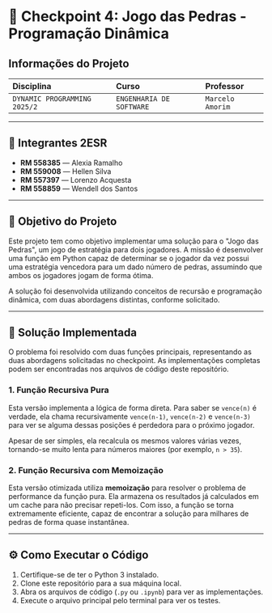 # 👑 Checkpoint 4: Jogo das Pedras - Programação Dinâmica

## Informações do Projeto

| Disciplina | Curso | Professor |
| :--- | :--- | :--- |
| `DYNAMIC PROGRAMMING 2025/2` | `ENGENHARIA DE SOFTWARE` | `Marcelo Amorim` |

---

## 👥 Integrantes 2ESR

- **RM 558385** — Alexia Ramalho
- **RM 559008** — Hellen Silva
- **RM 557397** — Lorenzo Acquesta
- **RM 558859** — Wendell dos Santos

---

## 🎯 Objetivo do Projeto

Este projeto tem como objetivo implementar uma solução para o "Jogo das Pedras", um jogo de estratégia para dois jogadores. A missão é desenvolver uma função em Python capaz de determinar se o jogador da vez possui uma estratégia vencedora para um dado número de pedras, assumindo que ambos os jogadores jogam de forma ótima.

A solução foi desenvolvida utilizando conceitos de recursão e programação dinâmica, com duas abordagens distintas, conforme solicitado.

---

## 🚀 Solução Implementada

O problema foi resolvido com duas funções principais, representando as duas abordagens solicitadas no checkpoint. As implementações completas podem ser encontradas nos arquivos de código deste repositório.

### 1. Função Recursiva Pura

Esta versão implementa a lógica de forma direta. Para saber se `vence(n)` é verdade, ela chama recursivamente `vence(n-1)`, `vence(n-2)` e `vence(n-3)` para ver se alguma dessas posições é perdedora para o próximo jogador.

Apesar de ser simples, ela recalcula os mesmos valores várias vezes, tornando-se muito lenta para números maiores (por exemplo, `n > 35`).

### 2. Função Recursiva com Memoização

Esta versão otimizada utiliza **memoização** para resolver o problema de performance da função pura. Ela armazena os resultados já calculados em um cache para não precisar repeti-los. Com isso, a função se torna extremamente eficiente, capaz de encontrar a solução para milhares de pedras de forma quase instantânea.

---

## ⚙️ Como Executar o Código

1.  Certifique-se de ter o Python 3 instalado.
2.  Clone este repositório para a sua máquina local.
3.  Abra os arquivos de código (`.py` ou `.ipynb`) para ver as implementações.
4.  Execute o arquivo principal pelo terminal para ver os testes.
